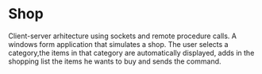 # Shop
Client-server arhitecture using sockets and remote procedure calls.
A windows form application that simulates a shop.
The user selects a category,the items in that category are automatically displayed, adds in the shopping list the items he wants to buy and sends the command.
